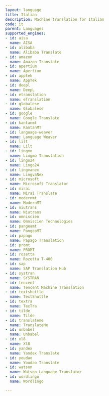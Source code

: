 ```yaml
---
layout: language
title: Italian
description: Machine translation for Italian
code: it
parent: Languages
supported_engines:
- id: aisa
  name: AISA
- id: alibaba
  name: Alibaba Translate
- id: amazon
  name: Amazon Translate
- id: apertium
  name: Apertium
- id: apptek
  name: AppTek
- id: deepl
  name: DeepL
- id: etranslation
  name: eTranslation
- id: globalese
  name: Globalese
- id: google
  name: Google Translate
- id: kantanmt
  name: KantanMT
- id: language-weaver
  name: Language Weaver
- id: lilt
  name: Lilt
- id: lingmo
  name: Lingmo Translation
- id: lingo24
  name: Lingo24
- id: lingvanex
  name: LingvaNex
- id: microsoft
  name: Microsoft Translator
- id: mirai
  name: Mirai Translate
- id: modernmt
  name: ModernMT
- id: niutrans
  name: Niutrans
- id: omniscien
  name: Omniscien Technologies
- id: pangeamt
  name: PangeaMT
- id: papago
  name: Papago Translation
- id: promt
  name: PROMT
- id: rozetta
  name: Rozetta T-400
- id: sap
  name: SAP Translation Hub
- id: systran
  name: SYSTRAN
- id: tencent
  name: Tencent Machine Translation
- id: textshuttle
  name: TextShuttle
- id: textra
  name: TexTra
- id: tilde
  name: Tilde
- id: translateme
  name: TranslateMe
- id: unbabel
  name: Unbabel
- id: xl8
  name: Xl8
- id: yandex
  name: Yandex Translate
- id: youdao
  name: Youdao Translate
- id: watson
  name: Watson Language Translator
- id: wordlingo
  name: Wordlingo

---
```



